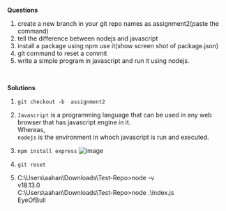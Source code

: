 **Questions**
1. create a new branch in your git repo names as assignment2(paste the command)
2. tell the difference between nodejs and javascript
3. install a package using npm use it(show screen shot of package.json)
4. git command to reset a commit
5. write a simple program in javascript and run it using nodejs.

<br>

<strong>Solutions</strong>

1. ``git checkout -b  assignment2``

2. ``Javascript`` is a programming language that can be used in any web browser that has javascript engine in it. <br>
Whereas, <br>
    ``nodejs`` is the environment in whoch javascript is run and executed.

3. ``npm install express``
    ![image](https://user-images.githubusercontent.com/89387048/211809445-ef894894-7cad-4bf5-9c7d-21945ca51c30.png)

4. ``git reset`` 

5. C:\Users\aahan\Downloads\Test-Repo>node -v <br>
v18.13.0 <br>
    C:\Users\aahan\Downloads\Test-Repo>node .\index.js <br>
EyeOfBull 
